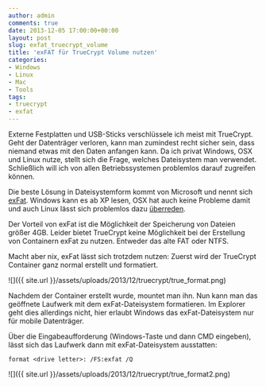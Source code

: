 ```yaml
---
author: admin
comments: true
date: 2013-12-05 17:00:00+00:00
layout: post
slug: exfat_truecrypt_volume
title: 'exFAT für TrueCrypt Volume nutzen'
categories:
- Windows
- Linux
- Mac
- Tools
tags:
- truecrypt
- exfat
---
```


Externe Festplatten und USB-Sticks verschlüssele ich meist mit TrueCrypt. Geht der Datenträger verloren, kann man zumindest recht sicher sein, dass niemand etwas mit den Daten anfangen kann. Da ich privat Windows, OSX und Linux nutze, stellt sich die Frage, welches Dateisystem man verwendet. Schließlich will ich von allen Betriebssystemen problemlos darauf zugreifen können.

Die beste Lösung in Dateisystemform kommt von Microsoft und nennt sich [exFat](http://de.wikipedia.org/wiki/ExFAT#exFAT). Windows kann es ab XP lesen, OSX hat auch keine Probleme damit und auch Linux lässt sich problemlos dazu [überreden](https://andydunkel.net/linux/2012/12/18/exfat-unter-ubuntu-nutzen.html).

Der Vorteil von exFat ist die Möglichkeit der Speicherung von Dateien größer 4GB. Leider bietet TrueCrypt keine Möglichkeit bei der Erstellung von Containern exFat zu nutzen. Entweder das alte FAT oder NTFS. 

Macht aber nix, exFat lässt sich trotzdem nutzen: Zuerst wird der TrueCrypt Container ganz normal erstellt und formatiert. 

![]({{ site.url }}/assets/uploads/2013/12/truecrypt/true_format.png)

Nachdem der Container erstellt wurde, mountet man ihn. Nun kann man das geöffnete Laufwerk mit dem exFat-Dateisystem formatieren. Im Explorer geht dies allerdings nicht, hier erlaubt Windows das exFat-Dateisystem nur für mobile Datenträger.

Über die Eingabeaufforderung (Windows-Taste und dann CMD eingeben), lässt sich das Laufwerk dann mit exFat-Dateisystem ausstatten:

	format <drive letter>: /FS:exfat /Q

![]({{ site.url }}/assets/uploads/2013/12/truecrypt/true_format2.png)

